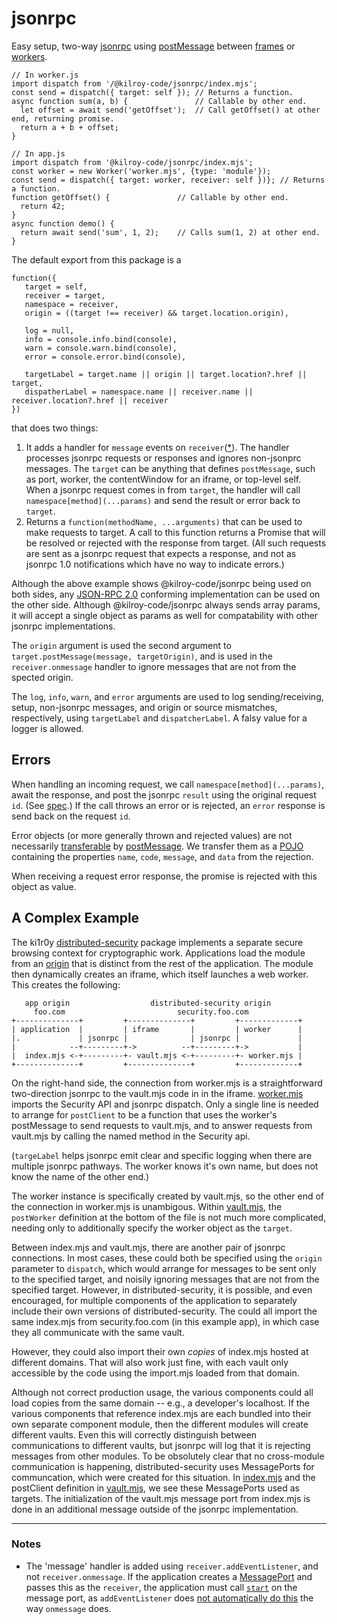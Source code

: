 # jsonrpc

Easy setup, two-way [jsonrpc](https://www.jsonrpc.org/specification) using [postMessage](https://developer.mozilla.org/en-US/docs/Web/API/Window/postMessage) between [frames](https://developer.mozilla.org/en-US/docs/Glossary/WindowProxy) or [workers](https://developer.mozilla.org/en-US/docs/Web/API/Worker).

```
// In worker.js
import dispatch from '/@kilroy-code/jsonrpc/index.mjs';
const send = dispatch({ target: self }); // Returns a function.
async function sum(a, b) {               // Callable by other end.
  let offset = await send('getOffset');  // Call getOffset() at other end, returning promise.
  return a + b + offset;
}

// In app.js
import dispatch from '@kilroy-code/jsonrpc/index.mjs';
const worker = new Worker('worker.mjs', {type: 'module'});
const send = dispatch({ target: worker, receiver: self })}; // Returns a function.
function getOffset() {               // Callable by other end.
  return 42;
}
async function demo() {
  return await send('sum', 1, 2);    // Calls sum(1, 2) at other end.
}
```

The default export from this package is a

```
function({
   target = self,
   receiver = target,
   namespace = receiver,
   origin = ((target !== receiver) && target.location.origin),

   log = null,
   info = console.info.bind(console),
   warn = console.warn.bind(console),
   error = console.error.bind(console),
      
   targetLabel = target.name || origin || target.location?.href || target,
   dispatherLabel = namespace.name || receiver.name || receiver.location?.href || receiver
})
```
that does two things:

1. It adds a handler for `message` events on `receiver`([*](#notes)). The handler processes jsonrpc requests or responses and ignores non-jsonprc messages. The `target` can be anything that defines `postMessage`, such as port, worker, the contentWindow for an iframe, or top-level self. When a jsonrpc request comes in from `target`, the handler will call `namespace[method](...params)` and send the result or error back to `target`.
2. Returns a `function(methodName, ...arguments)` that can be used to make requests to target. A call to this function returns a Promise that will be resolved or rejected with the response from target. (All such requests are sent as a jsonrpc request that expects a response, and not as jsonrpc 1.0 notifications which have no way to indicate errors.)

Although the above example shows @kilroy-code/jsonrpc being used on both sides, any [JSON-RPC 2.0](https://www.jsonrpc.org/specification) conforming implementation can be used on the other side. Although @kilroy-code/jsonrpc always sends array params, it will accept a single object as params as well for compatability with other jsonrpc implementations.

The `origin` argument is used the second argument to `target.postMessage(message, targetOrigin)`, and is used in the `receiver.onmessage` handler to ignore messages that are not from the spected origin.

The `log`, `info`, `warn`, and `error` arguments are used to log sending/receiving, setup, non-jsonrpc messages, and origin or source mismatches, respectively, using `targetLabel` and `dispatcherLabel`. A falsy value for a logger is allowed.

## Errors

When handling an incoming request, we call `namespace[method](...params)`, await the response, and post the jsonrpc `result` using the original request `id`. (See [spec](https://www.jsonrpc.org/specification).) If the call throws an error or is rejected, an `error` response is send back on the request `id`.

Error objects (or more generally thrown and rejected values) are not necessarily [transferable](https://developer.mozilla.org/en-US/docs/Web/API/Web_Workers_API/Transferable_objects) by [postMessage](https://developer.mozilla.org/en-US/docs/Web/API/Window/postMessage). We transfer them as a [POJO](https://developer.mozilla.org/en-US/docs/Web/JavaScript/Reference/Global_Objects/Object) containing the properties `name`, `code`, `message`, and `data` from the rejection.

When receiving a request error response, the promise is rejected with this object as value.

## A Complex Example

The ki1r0y [distributed-security](https://github.com/kilroy-code/distributed-security) package implements a separate secure browsing context for cryptographic work. Applications load the module from an [origin](https://developer.mozilla.org/en-US/docs/Glossary/Origin) that is distinct from the rest of the application. The module then dynamically creates an iframe, which itself launches a web worker. This creates the following:

```
   app origin                  distributed-security origin
     foo.com                         security.foo.com
+--------------+         +--------------+         +-------------+
| application  |         | iframe       |         | worker      |
|.             | jsonrpc |              | jsonrpc |             |     
|            --+---------+->          --+---------+->           |
|  index.mjs <-+---------+- vault.mjs <-+---------+- worker.mjs |
+--------------+         +--------------+         +-------------+
```

On the right-hand side, the connection from worker.mjs is a straightforward two-direction jsonrpc to the vault.mjs code in in the iframe. [worker.mjs](https://github.com/kilroy-code/distributed-security/blob/main/lib/worker.mjs) imports the Security API and jsonrpc dispatch. Only a single line is needed to arrange for `postClient` to be a function that uses the worker's postMessage to send requests to vault.mjs, and to answer requests from vault.mjs by calling the named method in the Security api. 

(`targeLabel` helps jsonrpc emit clear and specific logging when there are multiple jsonrpc pathways. The worker knows it's own name, but does not know the name of the other end.)

The worker instance is specifically created by vault.mjs, so the other end of the connection in worker.mjs is unambigous. Within [vault.mjs](https://github.com/kilroy-code/distributed-security/blob/main/lib/vault.mjs), the `postWorker` definition at the bottom of the file is not much more complicated, needing only to additionally specify the worker object as the `target`.

Between index.mjs and vault.mjs, there are another pair of jsonrpc connections. In most cases, these could both be specified using the `origin` parameter to `dispatch`, which would arrange for messages to be sent only to the specified target, and noisily ignoring messages that are not from the specified target. However, in distributed-security, it is possible, and even encouraged, for multiple components of the application to separately include their own versions of distributed-security. The could all import the same index.mjs from security.foo.com (in this example app), in which case they all communicate with the same vault.  

However, they could also import their own *copies* of index.mjs hosted at different domains. That will also work just fine, with each vault only accessible by the code using the import.mjs loaded from that domain.

Although not correct production usage, the various components could all load copies from the same domain -- e.g., a developer's localhost. If the various components that reference index.mjs are each bundled into their own separate component module, then the different modules will create different vaults. Even this will correctly distinguish between communications to different vaults, but jsonrpc will log that it is rejecting messages from other modules. To be obsolutely clear that no cross-module communication is happening, distributed-security uses MessagePorts for communcation, which were created for this situation. In [index.mjs](https://github.com/kilroy-code/distributed-security/blob/main/index.mjs) and the postClient definition in [vault.mjs](https://github.com/kilroy-code/distributed-security/blob/main/lib/vault.mjs), we see these MessagePorts used as targets. The initialization of the vault.mjs message port from index.mjs is done in an additional message outside of the jsonrpc implementation.

---
### Notes

- The 'message' handler is added using `receiver.addEventListener`, and not `receiver.onmessage`. If the application creates a [MessagePort](https://developer.mozilla.org/en-US/docs/Web/API/MessagePort) and passes this as the `receiver`, the application must call [`start`](https://developer.mozilla.org/en-US/docs/Web/API/MessagePort/start) on the message port, as `addEventListener` does [not automatically do this](https://developer.mozilla.org/en-US/docs/Web/API/MessagePort/message_event) the way `onmessage` does.
